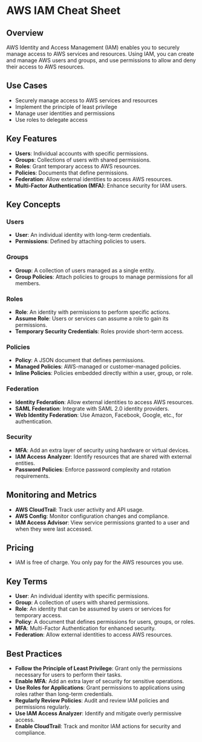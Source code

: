 # AWS IAM Cheat Sheet

## Overview
AWS Identity and Access Management (IAM) enables you to securely manage access to AWS services and resources. Using IAM, you can create and manage AWS users and groups, and use permissions to allow and deny their access to AWS resources.

## Use Cases
- Securely manage access to AWS services and resources
- Implement the principle of least privilege
- Manage user identities and permissions
- Use roles to delegate access

## Key Features
- **Users**: Individual accounts with specific permissions.
- **Groups**: Collections of users with shared permissions.
- **Roles**: Grant temporary access to AWS resources.
- **Policies**: Documents that define permissions.
- **Federation**: Allow external identities to access AWS resources.
- **Multi-Factor Authentication (MFA)**: Enhance security for IAM users.

## Key Concepts

### Users
- **User**: An individual identity with long-term credentials.
- **Permissions**: Defined by attaching policies to users.

### Groups
- **Group**: A collection of users managed as a single entity.
- **Group Policies**: Attach policies to groups to manage permissions for all members.

### Roles
- **Role**: An identity with permissions to perform specific actions.
- **Assume Role**: Users or services can assume a role to gain its permissions.
- **Temporary Security Credentials**: Roles provide short-term access.

### Policies
- **Policy**: A JSON document that defines permissions.
- **Managed Policies**: AWS-managed or customer-managed policies.
- **Inline Policies**: Policies embedded directly within a user, group, or role.

### Federation
- **Identity Federation**: Allow external identities to access AWS resources.
- **SAML Federation**: Integrate with SAML 2.0 identity providers.
- **Web Identity Federation**: Use Amazon, Facebook, Google, etc., for authentication.

### Security
- **MFA**: Add an extra layer of security using hardware or virtual devices.
- **IAM Access Analyzer**: Identify resources that are shared with external entities.
- **Password Policies**: Enforce password complexity and rotation requirements.

## Monitoring and Metrics
- **AWS CloudTrail**: Track user activity and API usage.
- **AWS Config**: Monitor configuration changes and compliance.
- **IAM Access Advisor**: View service permissions granted to a user and when they were last accessed.

## Pricing
- IAM is free of charge. You only pay for the AWS resources you use.

## Key Terms
- **User**: An individual identity with specific permissions.
- **Group**: A collection of users with shared permissions.
- **Role**: An identity that can be assumed by users or services for temporary access.
- **Policy**: A document that defines permissions for users, groups, or roles.
- **MFA**: Multi-Factor Authentication for enhanced security.
- **Federation**: Allow external identities to access AWS resources.

## Best Practices
- **Follow the Principle of Least Privilege**: Grant only the permissions necessary for users to perform their tasks.
- **Enable MFA**: Add an extra layer of security for sensitive operations.
- **Use Roles for Applications**: Grant permissions to applications using roles rather than long-term credentials.
- **Regularly Review Policies**: Audit and review IAM policies and permissions regularly.
- **Use IAM Access Analyzer**: Identify and mitigate overly permissive access.
- **Enable CloudTrail**: Track and monitor IAM actions for security and compliance.

